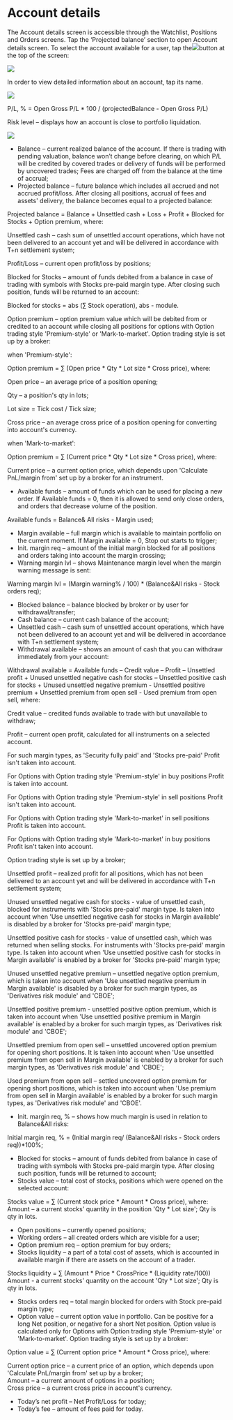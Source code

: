# Account details

The Account details screen is accessible through the Watchlist, Positions and Orders screens. Tap the ‘Projected balance’ section to open Account details screen. To select the account available for a user, tap the![](../../../.gitbook/assets/first%20%283%29.png)button at the top of the screen:

![](../../../.gitbook/assets/1%20%2868%29.png)

In order to view detailed information about an account, tap its name.

![](../../../.gitbook/assets/2%20%2811%29.png)

P/L, % = Open Gross P/L \* 100 / \(projectedBalance - Open Gross P/L\) 

Risk level – displays how an account is close to portfolio liquidation.

![](../../../.gitbook/assets/3%20%282%29.png)

* Balance – current realized balance of the account. If there is trading with pending valuation, balance won’t change before clearing, on which P/L will be credited by covered trades or delivery of funds will be performed by uncovered trades; Fees are charged off from the balance at the time of accrual;
* Projected balance – future balance which includes all accrued and not accrued profit/loss. After closing all positions, accrual of fees and assets' delivery, the balance becomes equal to a projected balance:

Projected balance = Balance + Unsettled cash + Loss + Profit + Blocked for Stocks + Option premium, where:

Unsettled cash – cash sum of unsettled account operations, which have not been delivered to an account yet and will be delivered in accordance with T+n settlement system;

Profit/Loss – current open profit/loss by positions;

Blocked for Stocks – amount of funds debited from a balance in case of trading with symbols with Stocks pre-paid margin type. After closing such position, funds will be returned to an account:

Blocked for stocks = abs \(∑ Stock operation\), abs - module.

Option premium – option premium value which will be debited from or credited to an account while closing all positions for options with Option trading style 'Premium-style' or 'Mark-to-market'. Option trading style is set up by a broker:

when 'Premium-style':

Option premium = ∑ \(Open price \* Qty \* Lot size \* Cross price\), where:

Open price – an average price of a position opening;

Qty – a position's qty in lots;

Lot size = Tick cost / Tick size;

Cross price – an average cross price of a position opening for converting into account's currency.

when 'Mark-to-market':

Option premium = ∑ \(Current price \* Qty \* Lot size \* Cross price\), where:

Current price – a current option price, which depends upon 'Calculate PnL/margin from' set up by a broker for an instrument.

* Available funds – amount of funds which can be used for placing a new order. If Available funds = 0, then it is allowed to send only close orders, and orders that decrease volume of the position.

Available funds = Balance& All risks - Margin used;

* Margin available – full margin which is available to maintain portfolio on the current moment. If Margin available = 0, Stop out starts to trigger;
* Init. margin req – amount of the initial margin blocked for all positions and orders taking into account the margin crossing;
* Warning margin lvl – shows Maintenance margin level when the margin warning message is sent:

Warning margin lvl = \(Margin warning% / 100\) \* \(Balance&All risks - Stock orders req\);

* Blocked balance – balance blocked by broker or by user for withdrawal/transfer;
* Cash balance – current cash balance of the account;
* Unsettled cash – сash sum of unsettled account operations, which have not been delivered to an account yet and will be delivered in accordance with T+n settlement system;
* Withdrawal available – shows an amount of cash that you can withdraw immediately from your account:

Withdrawal available = Available funds – Credit value – Profit – Unsettled profit + Unused unsettled negative cash for stocks – Unsettled positive cash for stocks + Unused unsettled negative premium - Unsettled positive premium + Unsettled premium from open sell - Used premium from open sell, where:

Credit value – credited funds available to trade with but unavailable to withdraw;

Profit – current open profit, calculated for all instruments on a selected account.

For such margin types, as 'Security fully paid' and 'Stocks pre-paid' Profit isn't taken into account.  
  
For Options with Option trading style 'Premium-style' in buy positions Profit is taken into account.  
  
For Options with Option trading style 'Premium-style' in sell positions Profit isn't taken into account.  
  
For Options with Option trading style 'Mark-to-market' in sell positions Profit is taken into account.  
  
For Options with Option trading style 'Mark-to-market' in buy positions Profit isn't taken into account.

Option trading style is set up by a broker;

Unsettled profit – realized profit for all positions, which has not been delivered to an account yet and will be delivered in accordance with T+n settlement system;

Unused unsettled negative cash for stocks - value of unsettled cash, blocked for instruments with 'Stocks pre-paid' margin type. Is taken into account when 'Use unsettled negative cash for stocks in Margin available' is disabled by a broker for 'Stocks pre-paid' margin type;

Unsettled positive cash for stocks - value of unsettled cash, which was returned when selling stocks. For instruments with 'Stocks pre-paid' margin type. Is taken into account when 'Use unsettled positive cash for stocks in Margin available' is enabled by a broker for 'Stocks pre-paid' margin type;

Unused unsettled negative premium – unsettled negative option premium, which is taken into account when 'Use unsettled negative premium in Margin available' is disabled by a broker for such margin types, as 'Derivatives risk module' and 'CBOE';

Unsettled positive premium - unsettled positive option premium, which is taken into account when 'Use unsettled positive premium in Margin available' is enabled by a broker for such margin types, as 'Derivatives risk module' and 'CBOE';

Unsettled premium from open sell – unsettled uncovered option premium for opening short positions. It is taken into account when 'Use unsettled premium from open sell in Margin available' is enabled by a broker for such margin types, as 'Derivatives risk module' and 'CBOE';

Used premium from open sell – settled uncovered option premium for opening short positions, which is taken into account when 'Use premium from open sell in Margin available' is enabled by a broker for such margin types, as 'Derivatives risk module' and 'CBOE'.

* Init. margin req, % – shows how much margin is used in relation to Balance&All risks:

Initial margin req, % = \(Initial margin req/ \(Balance&All risks - Stock orders req\)\)\*100%;

* Blocked for stocks – amount of funds debited from balance in case of trading with symbols with Stocks pre-paid margin type. After closing such position, funds will be returned to account;
* Stocks value – total cost of stocks, positions which were opened on the selected account:

Stocks value = ∑ \(Current stock price \* Amount \* Cross price\), where:  
 Amount – a current stocks' quantity in the position 'Qty \* Lot size'; Qty is qty in lots.

* Open positions – currently opened positions;
* Working orders – all created orders which are visible for a user;
* Option premium req – option premium for buy orders;
* Stocks liquidity – a part of a total cost of assets, which is accounted in available margin if there are assets on the account of a trader.

Stocks liquidity = ∑ \(Amount \* Price \* CrossPrice \* \(Liquidity rate/100\)\) Amount - a current stocks' quantity on the account 'Qty \* Lot size'; Qty is qty in lots.

* Stocks orders req – total margin blocked for orders with Stock pre-paid margin type;
* Option value – сurrent option value in portfolio. Can be positive for a long Net position, or negative for a short Net position. Option value is calculated only for Options with Option trading style 'Premium-style' or 'Mark-to-market'. Option trading style is set up by a broker:

Option value = ∑ \(Current option price \* Amount \* Cross price\), where:

Current option price – a current price of an option, which depends upon 'Calculate PnL/margin from' set up by a broker;  
Amount – a current amount of options in a position;  
Cross price – a current cross price in account's currency.

* Today’s net profit – Net Profit/Loss for today;
* Today’s fee ­– amount of fees paid for today.

